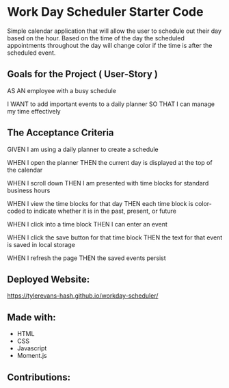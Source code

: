 # Work Day Scheduler Starter Code
Simple calendar application that will allow the user to schedule out their day based on the hour. Based on the time of the day the scheduled appointments throughout the day will change color if the time is after the scheduled event.

## Goals for the Project ( User-Story )
AS AN employee with a busy schedule

I WANT to add important events to a daily planner
SO THAT I can manage my time effectively

## The Acceptance Criteria
GIVEN I am using a daily planner to create a schedule

WHEN I open the planner
THEN the current day is displayed at the top of the calendar

WHEN I scroll down
THEN I am presented with time blocks for standard business hours

WHEN I view the time blocks for that day
THEN each time block is color-coded to indicate whether it is in the past, present, or future

WHEN I click into a time block
THEN I can enter an event

WHEN I click the save button for that time block
THEN the text for that event is saved in local storage

WHEN I refresh the page
THEN the saved events persist

## Deployed Website:
https://tylerevans-hash.github.io/workday-scheduler/

## Made with:
- HTML
- CSS
- Javascript
- Moment.js

## Contributions: